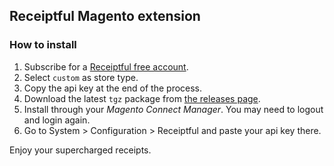 ## Receiptful Magento extension

### How to install

 1. Subscribe for a [Receiptful free account](https://app.receiptful.com/register).
 2. Select `custom` as store type.
 3. Copy the api key at the end of the process.
 4. Download the latest `tgz` package from [the releases page](https://github.com/Receiptful/magento-receiptful/releases).
 5. Install through your *Magento Connect Manager*. You may need to logout and login again.
 6. Go to System > Configuration > Receiptful and paste your api key there.

 Enjoy your supercharged receipts.
